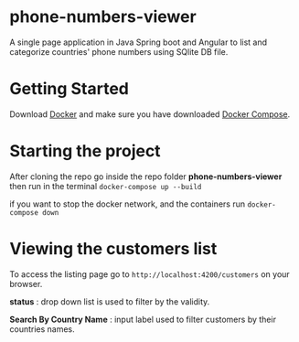 # phone-numbers-viewer
A single page application in Java Spring boot and Angular to list and categorize countries' phone numbers using SQlite DB file.


# Getting Started

Download [Docker](https://docs.docker.com/get-docker/) and make sure you have downloaded [Docker Compose](https://docs.docker.com/compose/install/). 

# Starting the project

After cloning the repo go inside the repo folder **phone-numbers-viewer** then run in the terminal
```docker-compose up --build```

if you want to stop the docker network, and the containers run 
```docker-compose down```

# Viewing the customers list
 To access the listing page go to 
 ```http://localhost:4200/customers``` on your browser.
 
 **status** : drop down list is used to filter by the validity.
 
 **Search By Country Name** : input label used to filter customers by their countries names.
 
 
